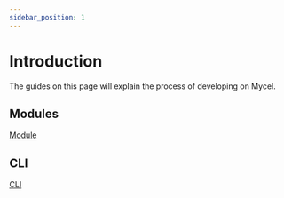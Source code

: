 ```yaml
---
sidebar_position: 1
---
```


# Introduction

The guides on this page will explain the process of developing on Mycel.

## Modules

[Module](develop/modules)

## CLI

[CLI](develop/cli)
